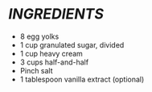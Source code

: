 # **_INGREDIENTS_**

* 8 egg yolks
* 1 cup granulated sugar, divided
* 1 cup heavy cream
* 3 cups half-and-half
* Pinch salt
* 1 tablespoon vanilla extract (optional)
